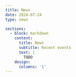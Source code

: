 ```yaml
---
title: News
date: 2024-07-24
type: news

sections:
  - block: markdown
    content:
      title: News
      subtitle: Recent events
      text: |
        TODO
    design:
      columns: '1'
---    
```

